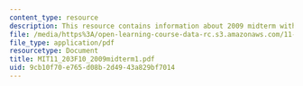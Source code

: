 ```yaml
---
content_type: resource
description: This resource contains information about 2009 midterm with answers.
file: /media/https%3A/open-learning-course-data-rc.s3.amazonaws.com/11-203-microeconomics-fall-2010/9cb10f70e765d08b2d4943a829bf7014_MIT11_203F10_2009midterm1.pdf
file_type: application/pdf
resourcetype: Document
title: MIT11_203F10_2009midterm1.pdf
uid: 9cb10f70-e765-d08b-2d49-43a829bf7014
---
```

